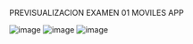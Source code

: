 PREVISUALIZACION EXAMEN 01 MOVILES APP


![image](https://user-images.githubusercontent.com/34403342/128085925-595b045c-bd3a-4886-8dc6-af64b42ba5ec.png)
![image](https://user-images.githubusercontent.com/34403342/128086005-d016d9d5-5878-4911-afa6-b605b508757a.png)
![image](https://user-images.githubusercontent.com/34403342/128086038-58eda6be-ae4e-45fb-a2d2-861c853fb093.png)
